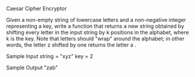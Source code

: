 Caesar Cipher Encryptor

Given a non-empty string of lowercase letters and a non-negative integer representing a key, write a function that returns a new string obtained by shifting every letter in the input string by k positions in the alphabet, where k is the key.
Note that letters should "wrap" around the alphabet; in other words, the letter z shifted by one returns the letter a .

Sample Input
string = "xyz"
key = 2

Sample Output
"zab"